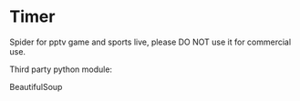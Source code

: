 # Timer

Spider for pptv game and sports live, please DO NOT use it for commercial use.

Third party python module:

BeautifulSoup
